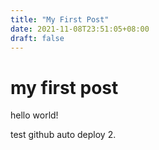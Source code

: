 ```yaml
---
title: "My First Post"
date: 2021-11-08T23:51:05+08:00
draft: false
---
```


# my first post

hello world!

test github auto deploy 2.
